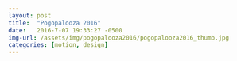 ```yaml
---
layout: post
title:  "Pogopalooza 2016"
date:   2016-7-07 19:33:27 -0500
img-url: /assets/img/pogopalooza2016/pogopalooza2016_thumb.jpg
categories: [motion, design]
---
```

